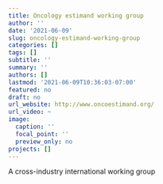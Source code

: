 ```yaml
---
title: Oncology estimand working group
author: ''
date: '2021-06-09'
slug: oncology-estimand-working-group
categories: []
tags: []
subtitle: ''
summary: ''
authors: []
lastmod: '2021-06-09T10:36:03-07:00'
featured: no
draft: no
url_website: http://www.oncoestimand.org/
url_video: ~
image:
  caption: ''
  focal_point: ''
  preview_only: no
projects: []
---
```

A cross-industry international working group